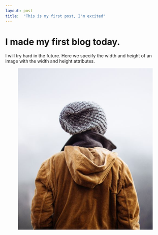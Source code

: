 ```yaml
---
layout: post
title:  "This is my first post, I'm excited"
---
```

# I made my first blog today.
I will try hard in the future.
Here we specify the width and height of an image with the width and height attributes.
<figure>
    <img src="./_posts/img_girl.jpg">
</figure>


